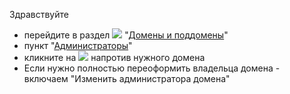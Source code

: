 Здравствуйте

- перейдите в раздел ![](https://cp.beget.com/i/menu/domains.png) "[Домены и поддомены](https://cp.beget.com/domains)"
- пункт "[Администраторы](https://cp.beget.com/domains/administrator)"
- кликните на ![](https://cp.beget.com/i/icons/small/person_icon.png) напротив нужного домена
- Если нужно полностью переоформить владельца домена - включаем "Изменить администратора домена"